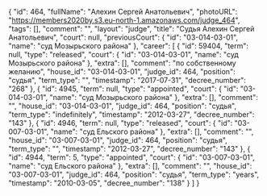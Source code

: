 {
    "id": 464,
    "fullName": "Алехин Сергей Анатольевич",
    "photoURL": "https://members2020by.s3.eu-north-1.amazonaws.com/judge_464",
    "tags": [],
    "comment": "",
    "layout": "judge",
    "title": "Судья Алехин Сергей Анатольевич",
    "court": null,
    "previousCourt": {
        "id": "03-014-03-01",
        "name": "суд Мозырьского района"
    },
    "career": [
        {
            "id": 59404,
            "term": null,
            "type": "released",
            "court": {
                "id": "03-014-03-01",
                "name": "суд Мозырьского района"
            },
            "extra": [],
            "comment": "по собственному желанию",
            "house_id": "03-014-03-01",
            "judge_id": 464,
            "position": "судья",
            "term_type": "",
            "timestamp": "2017-07-31",
            "decree_number": "268"
        },
        {
            "id": 4945,
            "term": null,
            "type": "appointed",
            "court": {
                "id": "03-014-03-01",
                "name": "суд Мозырьского района"
            },
            "extra": [],
            "comment": "",
            "house_id": "03-014-03-01",
            "judge_id": 464,
            "position": "судья",
            "term_type": "indefinitely",
            "timestamp": "2012-03-27",
            "decree_number": "143"
        },
        {
            "id": 4946,
            "term": null,
            "type": "released",
            "court": {
                "id": "03-007-03-01",
                "name": "суд Ельского района"
            },
            "extra": [],
            "comment": "",
            "house_id": "03-007-03-01",
            "judge_id": 464,
            "position": "судья",
            "term_type": "",
            "timestamp": "2012-03-27",
            "decree_number": "143"
        },
        {
            "id": 4944,
            "term": 5,
            "type": "appointed",
            "court": {
                "id": "03-007-03-01",
                "name": "суд Ельского района"
            },
            "extra": [],
            "comment": "",
            "house_id": "03-007-03-01",
            "judge_id": 464,
            "position": "судья",
            "term_type": "years",
            "timestamp": "2010-03-05",
            "decree_number": "138"
        }
    ]
}